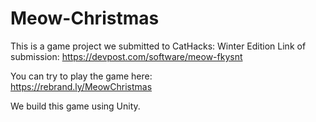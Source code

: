 # Meow-Christmas
This is a game project we submitted to CatHacks: Winter Edition
Link of submission: https://devpost.com/software/meow-fkysnt

You can try to play the game here:  
https://rebrand.ly/MeowChristmas

We build this game using Unity. 
